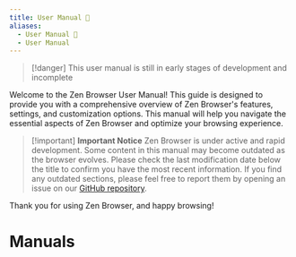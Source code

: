 ```yaml
---
title: User Manual 📖
aliases:
  - User Manual 📖
  - User Manual
---
```


> [!danger]
> This user manual is still in early stages of development and incomplete

Welcome to the Zen Browser User Manual! This guide is designed to provide you with a comprehensive overview of Zen Browser's features, settings, and customization options. This manual will help you navigate the essential aspects of Zen Browser and optimize your browsing experience.

> [!important] **Important Notice**
> Zen Browser is under active and rapid development. Some content in this manual may become outdated as the browser evolves. Please check the last modification date below the title to confirm you have the most recent information. If you find any outdated sections, please feel free to report them by opening an issue on our [GitHub repository](https://github.com/zen-browser/docs/issues).

Thank you for using Zen Browser, and happy browsing!

# Manuals
